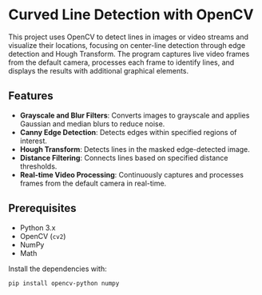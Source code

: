 # Curved Line Detection with OpenCV

This project uses OpenCV to detect lines in images or video streams and visualize their locations, focusing on center-line detection through edge detection and Hough Transform. The program captures live video frames from the default camera, processes each frame to identify lines, and displays the results with additional graphical elements.

## Features
- **Grayscale and Blur Filters**: Converts images to grayscale and applies Gaussian and median blurs to reduce noise.
- **Canny Edge Detection**: Detects edges within specified regions of interest.
- **Hough Transform**: Detects lines in the masked edge-detected image.
- **Distance Filtering**: Connects lines based on specified distance thresholds.
- **Real-time Video Processing**: Continuously captures and processes frames from the default camera in real-time.

## Prerequisites
- Python 3.x
- OpenCV (`cv2`)
- NumPy
- Math

Install the dependencies with:
```bash
pip install opencv-python numpy
